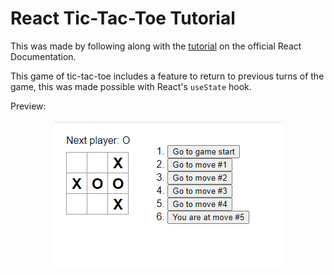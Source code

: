 # React Tic-Tac-Toe Tutorial

This was made by following along with the [tutorial](https://react.dev/learn/tutorial-tic-tac-toe) on the official React Documentation.

This game of tic-tac-toe includes a feature to return to previous turns of the game, this was made possible with React's `useState` hook.

Preview:
<div align='center'>
    <img src='./public/preview.png' alt='preview image'>
</div>

